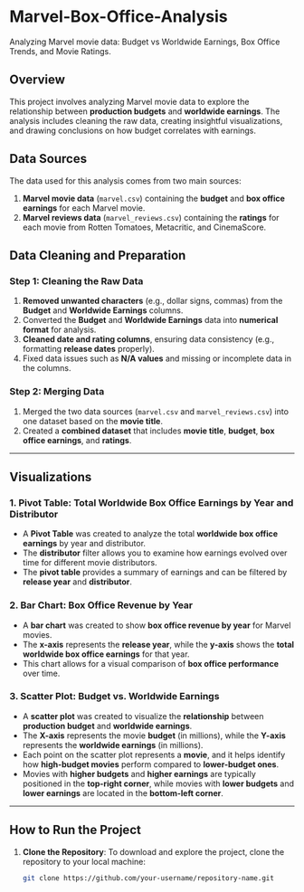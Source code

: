 # Marvel-Box-Office-Analysis
Analyzing Marvel movie data: Budget vs Worldwide Earnings, Box Office Trends, and Movie Ratings.

## Overview
This project involves analyzing Marvel movie data to explore the relationship between **production budgets** and **worldwide earnings**. The analysis includes cleaning the raw data, creating insightful visualizations, and drawing conclusions on how budget correlates with earnings.

## Data Sources
The data used for this analysis comes from two main sources:
1. **Marvel movie data** (`marvel.csv`) containing the **budget** and **box office earnings** for each Marvel movie.
2. **Marvel reviews data** (`marvel_reviews.csv`) containing the **ratings** for each movie from Rotten Tomatoes, Metacritic, and CinemaScore.

## Data Cleaning and Preparation
### Step 1: Cleaning the Raw Data
1. **Removed unwanted characters** (e.g., dollar signs, commas) from the **Budget** and **Worldwide Earnings** columns.
2. Converted the **Budget** and **Worldwide Earnings** data into **numerical format** for analysis.
3. **Cleaned date and rating columns**, ensuring data consistency (e.g., formatting **release dates** properly).
4. Fixed data issues such as **N/A values** and missing or incomplete data in the columns.

### Step 2: Merging Data
1. Merged the two data sources (`marvel.csv` and `marvel_reviews.csv`) into one dataset based on the **movie title**.
2. Created a **combined dataset** that includes **movie title**, **budget**, **box office earnings**, and **ratings**.

---

## Visualizations

### 1. **Pivot Table: Total Worldwide Box Office Earnings by Year and Distributor**
- A **Pivot Table** was created to analyze the total **worldwide box office earnings** by year and distributor.
- The **distributor** filter allows you to examine how earnings evolved over time for different movie distributors.
- The **pivot table** provides a summary of earnings and can be filtered by **release year** and **distributor**.

### 2. **Bar Chart: Box Office Revenue by Year**
- A **bar chart** was created to show **box office revenue by year** for Marvel movies.
- The **x-axis** represents the **release year**, while the **y-axis** shows the **total worldwide box office earnings** for that year.
- This chart allows for a visual comparison of **box office performance** over time.

### 3. **Scatter Plot: Budget vs. Worldwide Earnings**
- A **scatter plot** was created to visualize the **relationship** between **production budget** and **worldwide earnings**.
- The **X-axis** represents the movie **budget** (in millions), while the **Y-axis** represents the **worldwide earnings** (in millions).
- Each point on the scatter plot represents a **movie**, and it helps identify how **high-budget movies** perform compared to **lower-budget ones**.
- Movies with **higher budgets** and **higher earnings** are typically positioned in the **top-right corner**, while movies with **lower budgets** and **lower earnings** are located in the **bottom-left corner**.

---

## How to Run the Project
1. **Clone the Repository**:
   To download and explore the project, clone the repository to your local machine:
   ```bash
   git clone https://github.com/your-username/repository-name.git
